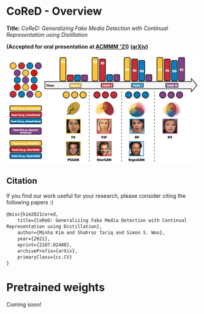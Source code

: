 # 

# CoReD - Overview
__Title:__ *CoReD: Generalizing Fake Media Detection with Continual Representation using Distillation* 

**(Accepted for oral presentation at [ACMMM '21](https://2021.acmmm.org/)) ([arXiv](https://arxiv.org/abs/2107.02408))**

<img src="imgs/Overview.PNG" alt="CLRNet-pipeline" border="0" width="600">

## Citation

If you find our work useful for your research, please consider citing the following papers :)

```
@misc{kim2021cored,
    title={CoReD: Generalizing Fake Media Detection with Continual Representation using Distillation},
    author={Minha Kim and Shahroz Tariq and Simon S. Woo},
    year={2021},
    eprint={2107.02408},
    archivePrefix={arXiv},
    primaryClass={cs.CV}
}
```

# Pretrained weights
Coming soon!
